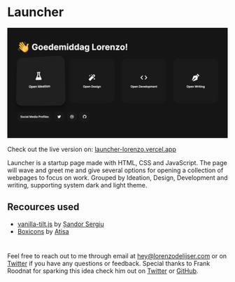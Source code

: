 # Launcher

![Launcher Image](./cover-image.png "Launcher Image")

Check out the live version on: [launcher-lorenzo.vercel.app](https://launcher-lorenzo.vercel.app/)

Launcher is a startup page made with HTML, CSS and JavaScript. The page will wave and greet me and give several options for opening a collection of webpages to focus on work. Grouped by Ideation, Design, Development and writing, supporting system dark and light theme.

## Recources used

- [vanilla-tilt.js](https://github.com/micku7zu/vanilla-tilt.js) by [Șandor Sergiu](https://github.com/micku7zu)
- [Boxicons](https://github.com/atisawd/boxicons) by [Atisa](https://github.com/atisawd)

#

Feel free to reach out to me through email at [hey@lorenzodelijser.com](hey@lorenzodelijser.com) or on [Twitter](https://twitter.com/lorenzodelijser) if you have any questions or feedback. Special thanks to Frank Roodnat for sparking this idea check him out on [Twitter](https://twitter.com/FrankRoodnat) or [GitHub](https://github.com/FrankRoodnat).

